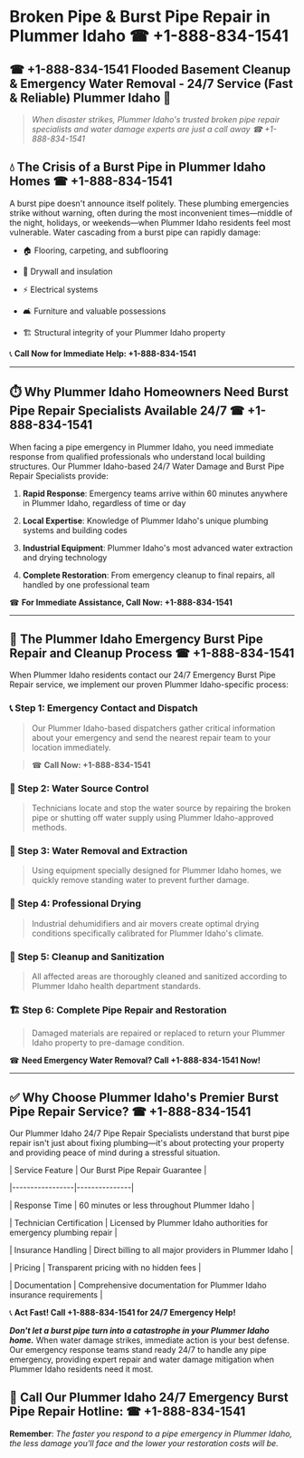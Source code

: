 # Broken Pipe & Burst Pipe Repair in Plummer Idaho ☎ +1-888-834-1541  
## ☎ +1-888-834-1541 Flooded Basement Cleanup & Emergency Water Removal - 24/7 Service (Fast & Reliable) Plummer Idaho 🚨  

> *When disaster strikes, Plummer Idaho's trusted broken pipe repair specialists and water damage experts are just a call away ☎ +1-888-834-1541*  

## 💧 The Crisis of a Burst Pipe in Plummer Idaho Homes ☎ +1-888-834-1541  

A burst pipe doesn't announce itself politely. These plumbing emergencies strike without warning, often during the most inconvenient times—middle of the night, holidays, or weekends—when Plummer Idaho residents feel most vulnerable. Water cascading from a burst pipe can rapidly damage:  

* 🏠 Flooring, carpeting, and subflooring  
* 🧱 Drywall and insulation  
* ⚡ Electrical systems  
* 🛋️ Furniture and valuable possessions  
* 🏗️ Structural integrity of your Plummer Idaho property  

📞 **Call Now for Immediate Help: +1-888-834-1541**  

---  

## ⏱️ Why Plummer Idaho Homeowners Need Burst Pipe Repair Specialists Available 24/7 ☎ +1-888-834-1541  

When facing a pipe emergency in Plummer Idaho, you need immediate response from qualified professionals who understand local building structures. Our Plummer Idaho-based 24/7 Water Damage and Burst Pipe Repair Specialists provide:  

1. **Rapid Response**: Emergency teams arrive within 60 minutes anywhere in Plummer Idaho, regardless of time or day  
2. **Local Expertise**: Knowledge of Plummer Idaho's unique plumbing systems and building codes  
3. **Industrial Equipment**: Plummer Idaho's most advanced water extraction and drying technology  
4. **Complete Restoration**: From emergency cleanup to final repairs, all handled by one professional team  

☎ **For Immediate Assistance, Call Now: +1-888-834-1541**  

---  

## 🔧 The Plummer Idaho Emergency Burst Pipe Repair and Cleanup Process ☎ +1-888-834-1541  

When Plummer Idaho residents contact our 24/7 Emergency Burst Pipe Repair service, we implement our proven Plummer Idaho-specific process:  

### 📞 Step 1: Emergency Contact and Dispatch  
> Our Plummer Idaho-based dispatchers gather critical information about your emergency and send the nearest repair team to your location immediately.  
> ☎ **Call Now: +1-888-834-1541**  

### 🚿 Step 2: Water Source Control  
> Technicians locate and stop the water source by repairing the broken pipe or shutting off water supply using Plummer Idaho-approved methods.  

### 🌊 Step 3: Water Removal and Extraction  
> Using equipment specially designed for Plummer Idaho homes, we quickly remove standing water to prevent further damage.  

### 💨 Step 4: Professional Drying  
> Industrial dehumidifiers and air movers create optimal drying conditions specifically calibrated for Plummer Idaho's climate.  

### 🧼 Step 5: Cleanup and Sanitization  
> All affected areas are thoroughly cleaned and sanitized according to Plummer Idaho health department standards.  

### 🏗️ Step 6: Complete Pipe Repair and Restoration  
> Damaged materials are repaired or replaced to return your Plummer Idaho property to pre-damage condition.  

☎ **Need Emergency Water Removal? Call +1-888-834-1541 Now!**  

---  

## ✅ Why Choose Plummer Idaho's Premier Burst Pipe Repair Service? ☎ +1-888-834-1541  

Our Plummer Idaho 24/7 Pipe Repair Specialists understand that burst pipe repair isn't just about fixing plumbing—it's about protecting your property and providing peace of mind during a stressful situation.  

| Service Feature | Our Burst Pipe Repair Guarantee |  
|-----------------|---------------|  
| Response Time | 60 minutes or less throughout Plummer Idaho |  
| Technician Certification | Licensed by Plummer Idaho authorities for emergency plumbing repair |  
| Insurance Handling | Direct billing to all major providers in Plummer Idaho |  
| Pricing | Transparent pricing with no hidden fees |  
| Documentation | Comprehensive documentation for Plummer Idaho insurance requirements |  

📞 **Act Fast! Call +1-888-834-1541 for 24/7 Emergency Help!**  

***Don't let a burst pipe turn into a catastrophe in your Plummer Idaho home.*** When water damage strikes, immediate action is your best defense. Our emergency response teams stand ready 24/7 to handle any pipe emergency, providing expert repair and water damage mitigation when Plummer Idaho residents need it most.  

## 📱 Call Our Plummer Idaho 24/7 Emergency Burst Pipe Repair Hotline: ☎ +1-888-834-1541  

**Remember**: *The faster you respond to a pipe emergency in Plummer Idaho, the less damage you'll face and the lower your restoration costs will be.*